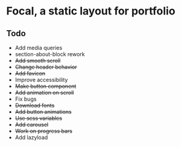 # Focal, a static layout for portfolio

## Todo
* Add media queries
* section-about-block rework
* ~~Add smooth scroll~~
* ~~Change header behavior~~
* ~~Add favicon~~
* Improve accessibility
* ~~Make button component~~
* ~~Add animation on scroll~~
* Fix bugs
* ~~Download fonts~~
* ~~Add button animations~~
* ~~Use scss variables~~
* ~~Add carousel~~
* ~~Work on progress bars~~
* Add lazyload
